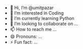 - 👋 Hi, I’m @umitpazar
- 👀 I’m interested in Coding 
- 🌱 I’m currently learning Python
- 💞️ I’m looking to collaborate on ...
- 📫 How to reach me ...
- 😄 Pronouns: ...
- ⚡ Fun fact: ...

<!---
umitpazar/umitpazar is a ✨ special ✨ repository because its `README.md` (this file) appears on your GitHub profile.
You can click the Preview link to take a look at your changes.
--->
